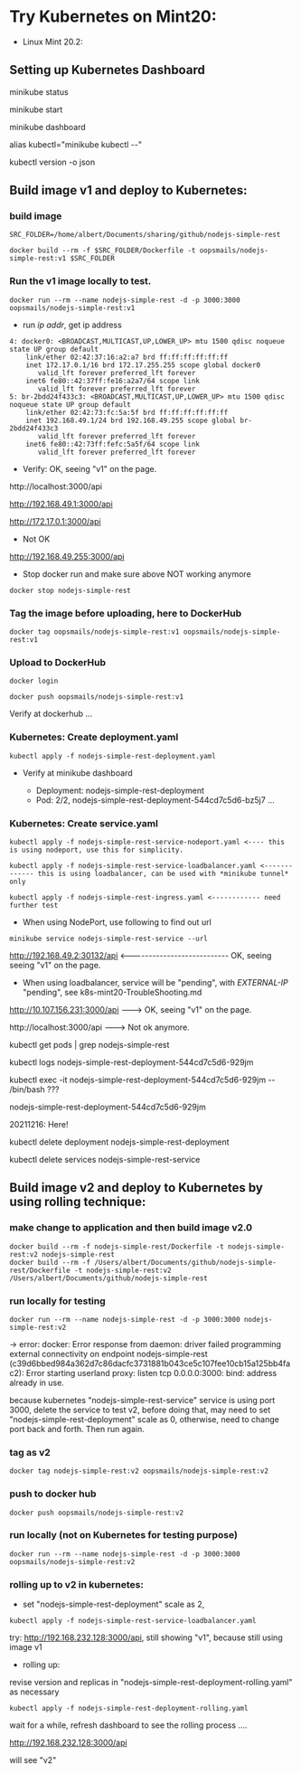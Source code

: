 
# Try Kubernetes on Mint20:

- Linux Mint 20.2:

## Setting up Kubernetes Dashboard

minikube status

minikube start

minikube dashboard

alias kubectl="minikube kubectl --"

kubectl version -o json


## Build image v1 and deploy to Kubernetes:


### build image
```
SRC_FOLDER=/home/albert/Documents/sharing/github/nodejs-simple-rest

docker build --rm -f $SRC_FOLDER/Dockerfile -t oopsmails/nodejs-simple-rest:v1 $SRC_FOLDER
```

### Run the v1 image locally to test.

```
docker run --rm --name nodejs-simple-rest -d -p 3000:3000 oopsmails/nodejs-simple-rest:v1

```

- run *ip addr*, get ip address

```
4: docker0: <BROADCAST,MULTICAST,UP,LOWER_UP> mtu 1500 qdisc noqueue state UP group default 
    link/ether 02:42:37:16:a2:a7 brd ff:ff:ff:ff:ff:ff
    inet 172.17.0.1/16 brd 172.17.255.255 scope global docker0
       valid_lft forever preferred_lft forever
    inet6 fe80::42:37ff:fe16:a2a7/64 scope link 
       valid_lft forever preferred_lft forever
5: br-2bdd24f433c3: <BROADCAST,MULTICAST,UP,LOWER_UP> mtu 1500 qdisc noqueue state UP group default 
    link/ether 02:42:73:fc:5a:5f brd ff:ff:ff:ff:ff:ff
    inet 192.168.49.1/24 brd 192.168.49.255 scope global br-2bdd24f433c3
       valid_lft forever preferred_lft forever
    inet6 fe80::42:73ff:fefc:5a5f/64 scope link 
       valid_lft forever preferred_lft forever
```

- Verify: OK, seeing "v1" on the page.

http://localhost:3000/api

http://192.168.49.1:3000/api

http://172.17.0.1:3000/api

- Not OK

http://192.168.49.255:3000/api

- Stop docker run and make sure above NOT working anymore

```
docker stop nodejs-simple-rest
```

### Tag the image before uploading, here to DockerHub

```
docker tag oopsmails/nodejs-simple-rest:v1 oopsmails/nodejs-simple-rest:v1
```

### Upload to DockerHub
```
docker login 

docker push oopsmails/nodejs-simple-rest:v1

```
Verify at dockerhub ...

### Kubernetes: Create deployment.yaml

```
kubectl apply -f nodejs-simple-rest-deployment.yaml
```

- Verify at minikube dashboard

  - Deployment: nodejs-simple-rest-deployment
  - Pod: 2/2, nodejs-simple-rest-deployment-544cd7c5d6-bz5j7 ...

### Kubernetes: Create service.yaml
```
kubectl apply -f nodejs-simple-rest-service-nodeport.yaml <---- this is using nodeport, use this for simplicity.

kubectl apply -f nodejs-simple-rest-service-loadbalancer.yaml <------------- this is using loadbalancer, can be used with *minikube tunnel* only

kubectl apply -f nodejs-simple-rest-ingress.yaml <------------ need further test
```

- When using NodePort, use following to find out url

```
minikube service nodejs-simple-rest-service --url
```

http://192.168.49.2:30132/api <--------------------------- OK, seeing seeing "v1" on the page.


- When using loadbalancer, service will be "pending", with *EXTERNAL-IP* "pending", see k8s-mint20-TroubleShooting.md

http://10.107.156.231:3000/api ---> OK, seeing "v1" on the page.

http://localhost:3000/api ---> Not ok anymore.



kubectl get pods | grep nodejs-simple-rest

kubectl logs nodejs-simple-rest-deployment-544cd7c5d6-929jm

kubectl exec -it nodejs-simple-rest-deployment-544cd7c5d6-929jm -- /bin/bash ???

nodejs-simple-rest-deployment-544cd7c5d6-929jm

20211216: Here!

kubectl delete deployment nodejs-simple-rest-deployment

kubectl delete services nodejs-simple-rest-service


## Build image v2 and deploy to Kubernetes by using rolling technique:

### make change to application and then build image v2.0
```
docker build --rm -f nodejs-simple-rest/Dockerfile -t nodejs-simple-rest:v2 nodejs-simple-rest
docker build --rm -f /Users/albert/Documents/github/nodejs-simple-rest/Dockerfile -t nodejs-simple-rest:v2 /Users/albert/Documents/github/nodejs-simple-rest
```

### run locally for testing
`docker run --rm --name nodejs-simple-rest -d -p 3000:3000 nodejs-simple-rest:v2`

-> error: docker: Error response from daemon: driver failed programming external connectivity on endpoint nodejs-simple-rest (c39d6bbed984a362d7c86dacfc3731881b043ce5c107fee10cb15a125bb4fac2): Error starting userland proxy: listen tcp 0.0.0.0:3000: bind: address already in use.

because kubernetes "nodejs-simple-rest-service" service is using port 3000, delete the service to test v2, before doing that, may need to set "nodejs-simple-rest-deployment" scale as 0, otherwise, need to change port back and forth.
Then run again.

### tag as v2
`docker tag nodejs-simple-rest:v2 oopsmails/nodejs-simple-rest:v2`

### push to docker hub
`docker push oopsmails/nodejs-simple-rest:v2`

### run locally (not on Kubernetes for testing purpose)
`docker run --rm --name nodejs-simple-rest -d -p 3000:3000 oopsmails/nodejs-simple-rest:v2`

### rolling up to v2 in kubernetes:

- set "nodejs-simple-rest-deployment" scale as 2, 

`kubectl apply -f nodejs-simple-rest-service-loadbalancer.yaml`

try: http://192.168.232.128:3000/api, still showing "v1", because still using image v1

- rolling up:

revise version and replicas in "nodejs-simple-rest-deployment-rolling.yaml" as necessary

`kubectl apply -f nodejs-simple-rest-deployment-rolling.yaml`

wait for a while, refresh dashboard to see the rolling process ....

http://192.168.232.128:3000/api

will see "v2"







